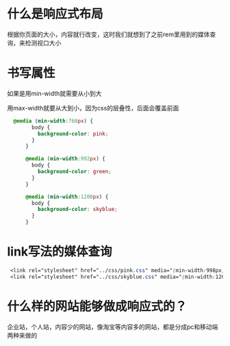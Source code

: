 # 什么是响应式布局

根据你页面的大小，内容就行改变，这时我们就想到了之前rem里用到的媒体查询，来检测视口大小

# 书写属性

如果是用min-width就需要从小到大

用max-width就要从大到小，因为css的层叠性，后面会覆盖前面

```css
  @media (min-width:768px) {
        body {
          background-color: pink;
        }
      }

      @media (min-width:992px) {
        body {
          background-color: green;
        }
      }

      @media (min-width:1200px) {
        body {
          background-color: skyblue;
        }
      }
```

# link写法的媒体查询

```css
 <link rel="stylesheet" href="../css/pink.css" media="(min-width:998px)">
 <link rel="stylesheet" href="../css/skyblue.css" media="(min-width:1200px)"
```

# 什么样的网站能够做成响应式的？

企业站，个人站，内容少的网站，像淘宝等内容多的网站，都是分成pc和移动端两种来做的
